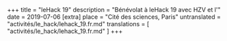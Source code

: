 +++
title = "leHack 19"
description = "Bénévolat à leHack 19 avec HZV et l'"
date = 2019-07-06
[extra]
place = "Cité des sciences, Paris"
untranslated = "activités/le_hack/lehack_19.fr.md"
translations = [
    "activités/le_hack/lehack_19.fr.md"
]
+++
